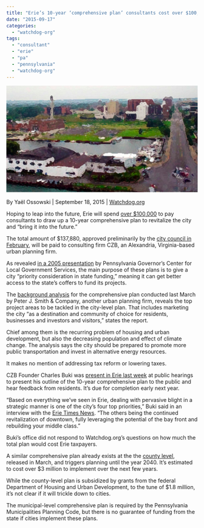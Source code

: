 ```yaml
---
title: "Erie’s 10-year ‘comprehensive plan’ consultants cost over $100,000"
date: "2015-09-17"
categories: 
  - "watchdog-org"
tags: 
  - "consultant"
  - "erie"
  - "pa"
  - "pennsylvania"
  - "watchdog-org"
---
```


![](images/tumblr_inline_nvel4bPyDh1qdn1ny_540.png)

By Yaël Ossowski | September 18, 2015 | [Watchdog.org](http://watchdog.org/238762/comprehensive-plan/)

Hoping to leap into the future, Erie will spend [over $100,000](https://www.planning.org/news/daily/story/?story_id=id:mx8vErq1Jw__vKG29ADPyGPS8XkxpEUlIzERs8o4tXoYWzNqBnhWpwQX5SzML2bU&source_type=O) to pay consultants to draw up a 10-year comprehensive plan to revitalize the city and “bring it into the future.”

The total amount of $137,880, approved preliminarily by the [city council in February](http://www.erie.pa.us/Portals/0/Content/Council/2015/2015-02-04%20agenda.pdf), will be paid to consulting firm CZB, an Alexandria, Virginia-based urban planning firm.

As revealed [in a 2005 presentation](http://planningpa.org/presentations/05/pbb_part1.pdf) by Pennsylvania Governor’s Center for Local Government Services, the main purpose of these plans is to give a city “priority consideration in state funding,” meaning it can get better access to the state’s coffers to fund its projects.

The [background analysis](http://www.erie.pa.us/Portals/0/Content/Departments/ECD/Plans%20and%20Documents/Background%20Analysis%20City%20of%20Erie%20Comprehensive%20Plan.pdf) for the comprehensive plan conducted last March by Peter J. Smith & Company, another urban planning firm, reveals the top project areas to be tackled in the city-level plan. That includes marketing the city “as a destination and community of choice for residents, businesses and investors and visitors,” states the report.

Chief among them is the recurring problem of housing and urban development, but also the decreasing population and effect of climate change. The analysis says the city should be prepared to promote more public transportation and invest in alternative energy resources.

It makes no mention of addressing tax reform or lowering taxes.

CZB Founder Charles Buki was [present in Erie last week](http://www.erie-comprehensive-plan.org/process/) at public hearings to present his outline of the 10-year comprehensive plan to the public and hear feedback from residents. It’s due for completion early next year.

“Based on everything we’ve seen in Erie, dealing with pervasive blight in a strategic manner is one of the city’s four top priorities,” Buki said in an interview with the [Erie Times News](http://www.goerie.com/our-view-see-what-eries-comprehensive-plan-means). “The others being the continued revitalization of downtown, fully leveraging the potential of the bay front and rebuilding your middle class.”

Buki’s office did not respond to Watchdog.org’s questions on how much the total plan would cost Erie taxpayers.

A similar comprehensive plan already exists at the the [county level](http://emerge2040.org/wp-content/uploads/2015/03/DE-Final-3-25-15.pdf), released in March, and triggers planning until the year 2040. It’s estimated to cost over $3 million to implement over the next few years.

While the county-level plan is subsidized by grants from the federal Department of Housing and Urban Development, to the tune of $1.8 million, it’s not clear if it will trickle down to cities.

The municipal-level comprehensive plan is required by the Pennsylvania Municipalities Planning Code, but there is no guarantee of funding from the state if cities implement these plans.
